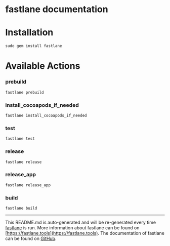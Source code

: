 fastlane documentation
================
# Installation
```
sudo gem install fastlane
```
# Available Actions
### prebuild
```
fastlane prebuild
```

### install_cocoapods_if_needed
```
fastlane install_cocoapods_if_needed
```

### test
```
fastlane test
```

### release
```
fastlane release
```

### release_app
```
fastlane release_app
```

### build
```
fastlane build
```


----

This README.md is auto-generated and will be re-generated every time [fastlane](https://fastlane.tools) is run.
More information about fastlane can be found on [https://fastlane.tools](https://fastlane.tools).
The documentation of fastlane can be found on [GitHub](https://github.com/fastlane/fastlane/tree/master/fastlane).